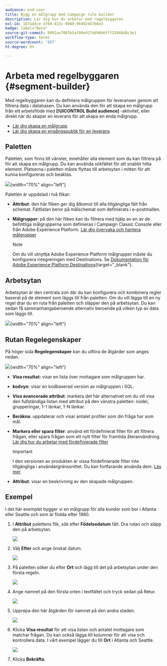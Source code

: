 ```yaml
---
audience: end-user
title: Bygg en målgrupp med Campaign rule builder
description: Lär dig hur du arbetar med regelbyggaren
exl-id: 167ad4ce-3760-413c-9949-9649245766e3
badge: label="Beta"
source-git-commit: 9992ae7007b5af80e927dd96b6fff25840d8c3e1
workflow-type: tm+mt
source-wordcount: '557'
ht-degree: 0%

---
```


# Arbeta med regelbyggaren {#segment-builder}


Med regelbyggaren kan du definiera målgruppen för leveransen genom att filtrera data i databasen. Du kan använda den för att skapa en målgrupp från ett arbetsflöde med **[!UICONTROL Build audience]** -aktivitet, eller direkt när du skapar en leverans för att skapa en enda målgrupp.

* [Lär dig skapa en målgrupp](create-audience.md)
* [Lär dig skapa en engångspublik för en leverans](one-time-audience.md)

## Paletten

Paletten, som finns till vänster, innehåller alla element som du kan filtrera på för att skapa en målgrupp. Du kan använda sökfältet för att snabbt hitta element. Platserna i paletten måste flyttas till arbetsytan i mitten för att kunna konfigureras och beaktas.

![](assets/segment-builder2.png){width="70%" align="left"}

Paletten är uppdelad i två flikar:

* **Attribut**: den här fliken ger dig åtkomst till alla tillgängliga fält från schemat. Fältlistan beror på målschemat som definierats i e-postmallen.

* **Målgrupper**: på den här fliken kan du filtrera med hjälp av en av de befintliga målgrupperna som definieras i Campaign Classic Console eller från Adobe Experience Platform. [Lär dig övervaka och hantera målgrupper](manage-audience.md)

  >[!NOTE]
  >
  >Om du vill utnyttja Adobe Experience Platform målgrupper måste du konfigurera integreringen med Destinations. Se [Dokumentation för Adobe Experience Platform Destinations](https://experienceleague.adobe.com/docs/experience-platform/destinations/home.htmll?lang=sv){target="_blank"}.

## Arbetsytan

Arbetsytan är den centrala zon där du kan konfigurera och kombinera regler baserat på de element som läggs till från paletten. Om du vill lägga till en ny regel drar du en ruta från paletten och släpper den på arbetsytan. Du kan sedan få sammanhangsberoende alternativ beroende på vilken typ av data som läggs till.

![](assets/segment-builder4.png){width="70%" align="left"}

## Rutan Regelegenskaper

På höger sida **Regelegenskaper** kan du utföra de åtgärder som anges nedan.

![](assets/segment-builder5.png){width="70%" align="left"}

* **Visa resultat:** visar en lista över mottagare som målgruppen har.
* **kodvyn**: visar en kodbaserad version av målgruppen i SQL.
* **Visa avancerade attribut**: markera det här alternativet om du vill visa den fullständiga listan med attribut på den vänstra paletten: noder, grupperingar, 1-1 länkar, 1-N länkar.
* **Beräkna**: uppdaterar och visar antalet profiler som din fråga har som mål.
* **Markera eller spara filter**: använd ett fördefinierat filter för att filtrera frågan, eller spara frågan som ett nytt filter för framtida återanvändning. [Lär dig hur du arbetar med fördefinierade filter](../get-started/predefined-filters.md)

  >[!IMPORTANT]
  >
  >I den versionen av produkten är vissa fördefinierade filter inte tillgängliga i användargränssnittet. Du kan fortfarande använda dem. [Läs mer](../get-started/guardrails.md#predefined-filters-filters-guardrails-limitations)

* **Attribut**: visar en beskrivning av den skapade målgruppen.

## Exempel

I det här exemplet bygger vi en målgrupp för alla kunder som bor i Atlanta eller Seattle och som är födda efter 1980.

1. I **Attribut** palettens flik, sök efter **Födelsedatum** fält. Dra rutan och släpp den på arbetsytan.

   ![](assets/segment-builder6.png)

1. Välj **Efter** och ange önskat datum.

   ![](assets/segment-builder7.png)

1. På paletten söker du efter **Ort** och lägg till det på arbetsytan under den första regeln.

   ![](assets/segment-builder8.png)

1. Ange namnet på den första orten i textfältet och tryck sedan på Retur.

   ![](assets/segment-builder9.png)

1. Upprepa den här åtgärden för namnet på den andra staden.

   ![](assets/segment-builder10.png)

1. Klicka **Visa resultat** för att visa listan och antalet mottagare som matchar frågan. Du kan också lägga till kolumner för att visa och kontrollera data. I vårt exempel lägger du till **Ort** i Atlanta och Seattle.

   ![](assets/segment-builder11.png)

1. Klicka **Bekräfta**.